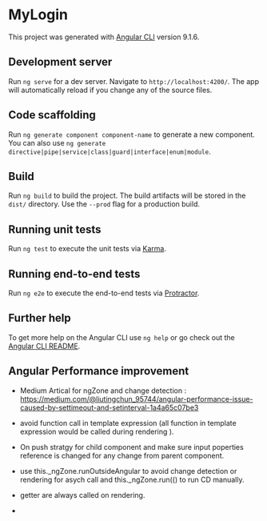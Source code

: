 # MyLogin

This project was generated with [Angular CLI](https://github.com/angular/angular-cli) version 9.1.6.

## Development server

Run `ng serve` for a dev server. Navigate to `http://localhost:4200/`. The app will automatically reload if you change any of the source files.

## Code scaffolding

Run `ng generate component component-name` to generate a new component. You can also use `ng generate directive|pipe|service|class|guard|interface|enum|module`.

## Build

Run `ng build` to build the project. The build artifacts will be stored in the `dist/` directory. Use the `--prod` flag for a production build.

## Running unit tests

Run `ng test` to execute the unit tests via [Karma](https://karma-runner.github.io).

## Running end-to-end tests

Run `ng e2e` to execute the end-to-end tests via [Protractor](http://www.protractortest.org/).

## Further help

To get more help on the Angular CLI use `ng help` or go check out the [Angular CLI README](https://github.com/angular/angular-cli/blob/master/README.md).

## Angular Performance improvement

- Medium Artical for ngZone and change detection : https://medium.com/@liutingchun_95744/angular-performance-issue-caused-by-settimeout-and-setinterval-1a4a65c07be3

- avoid function call in template expression (all function in template expression would be called during rendering ).

- On push stratgy for child component and make sure input poperties reference is changed for any change from parent component.

- use this.\_ngZone.runOutsideAngular to avoid change detection or rendering for asych call and this.\_ngZone.run(() to run CD manually.
- getter are always called on rendering.
-

